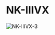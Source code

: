 # NK-IIIVX




![NK-IIIVX-3](https://user-images.githubusercontent.com/101123260/157068332-5e9a0085-ab15-4a73-9c05-e7a44aebd198.png)





